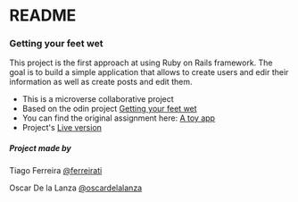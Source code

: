 # README
### Getting your feet wet

This project is the first approach at using Ruby on Rails framework. The goal is to build a simple application that allows to create users and edir their information as well as create posts and edit them.

* This is a microverse collaborative project
* Based on the odin project  [Getting your feet wet](https://www.theodinproject.com/courses/ruby-on-rails/lessons/getting-your-feet-wet)
* You can find the original assignment here: [A toy app](https://www.learnenough.com/ruby-on-rails-4th-edition-tutorial/toy_app)
* Project's [Live version](https://shrouded-meadow-63396.herokuapp.com/)

##### Project made by
Tiago Ferreira [@ferreirati](https://github.com/ferreirati)

Oscar De la Lanza [@oscardelalanza](https://github.com/oscardelalanza)
